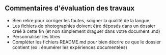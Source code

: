 ## Commentaires d'évaluation des travaux

- Bien relire pour corriger les fautes, soigner la qualité de la langue 
- Les fichiers de photographies doivent être déposés dans un dossier créé à cette fin (et non simplement draguer dans votre document .md)
- Personnaliser les titres
- Compléter les fichiers README.md pour bien décrire ce que le dossier contient (ex : énumérer les expériences documentées)
